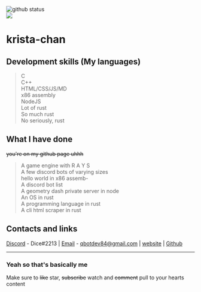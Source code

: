 <a><img src="https://github-readme-stats.vercel.app/api?username=krista-chan&show_icons=true&theme=material-palenight&count_private=true" alt="github status"/> <br> <img src="https://github-readme-stats.vercel.app/api/top-langs/?username=krista-chan&layout=compact&theme=material-palenight"/></a>

# krista-chan

## Development skills (My languages)

> C  
> C++  
> HTML/CSS/JS/MD  
> x86 assembly  
> NodeJS  
> Lot of rust  
> So much rust  
> No seriously, rust  

## What I have done

~~you're on my github page uhhh~~  
> A game engine with R A Y S  
> A few discord bots of varying sizes  
> hello world in x86 assemb-  
> A discord bot list  
> A geometry dash private server in node  
> An OS in rust  
> A programming language in rust  
> A cli html scraper in rust  

## Contacts and links  

[Discord]() - Dice#2213 | [Email]() - qbotdev84@gmail.com | [website](https://krista-chan.github.io) |  [Github](You're-so-funny)

---

### Yeah so that's basically me  

Make sure to ~~like~~ star, ~~subscribe~~ watch and ~~comment~~ pull to your hearts content
